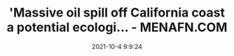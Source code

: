 ---
"title": "'Massive oil spill off California coast a potential ecologi... - MENAFN.COM"
"date": "2021-10-4 9:9:24"
"feed_name": "GOOGLENEWSDRILLING"
"feed_website": "https://news.google.com/search?q=drilling%2Bincident&hl=en-US&gl=US&ceid=US:en"
"feed_rss": "https://news.google.com/rss/search?q=drilling%2Bincident&hl=en-US&gl=US&ceid=US:en"
"link": "https://menafn.com/1102910950/Massive-oil-spill-off-California-coast-a-potential-ecological-disaster&source=19"
"source": "{'href': 'https://menafn.com', 'title': 'MENAFN.COM'}"
"file": "_posts/2021-1-1-9ea265e00ed533dacd5c54998cadae76307ccdbc.md"
"accident": "1"
"drilling": "1"
"dead": "0"
"injured": "0"
"arrested": "0"
"place": "unknown place"
"where": "unknown site"
"causes": "unknown"
"place_uri": "unknown place"
---